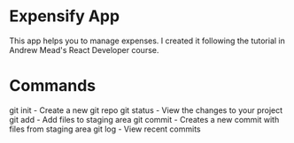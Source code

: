 # Expensify App

This app helps you to manage expenses.  I created it following the tutorial in Andrew Mead's React Developer course.

# Commands

git init - Create a new git repo
git status - View the changes to your project
git add - Add files to staging area
git commit - Creates a new commit with files from staging area
git log - View recent commits
